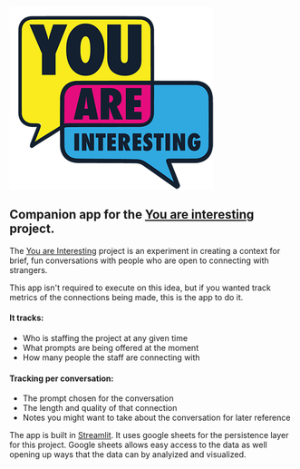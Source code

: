 ![You are interesting](img/YAI-logo-color-sm.png)


## Companion app for the [You are interesting](https://www.youareinteresting.org) project.


The [You are Interesting](https://www.youareinteresting.org) project is an experiment in creating a context for brief, fun conversations with people who are open to connecting with strangers.

This app isn't required to execute on this idea, but if you wanted track metrics of the connections being made, this is the app to do it.

#### It tracks:
* Who is staffing the project at any given time
* What prompts are being offered at the moment
* How many people the staff are connecting with

#### Tracking per conversation:
* The prompt chosen for the conversation
* The length and quality of that connection
* Notes you might want to take about the conversation for later reference

The app is built in [Streamlit](https://streamlit.io/). It uses google sheets for the persistence layer for this project. Google sheets allows easy access to the data as well opening up ways that the data can by analyized and visualized.